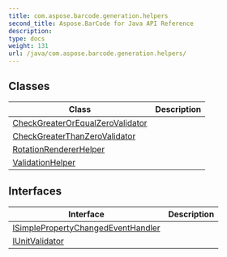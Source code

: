 ```yaml
---
title: com.aspose.barcode.generation.helpers
second_title: Aspose.BarCode for Java API Reference
description: 
type: docs
weight: 131
url: /java/com.aspose.barcode.generation.helpers/
---
```


## Classes

| Class | Description |
| --- | --- |
| [CheckGreaterOrEqualZeroValidator](../com.aspose.barcode.generation.helpers/checkgreaterorequalzerovalidator) |  |
| [CheckGreaterThanZeroValidator](../com.aspose.barcode.generation.helpers/checkgreaterthanzerovalidator) |  |
| [RotationRendererHelper](../com.aspose.barcode.generation.helpers/rotationrendererhelper) |  |
| [ValidationHelper](../com.aspose.barcode.generation.helpers/validationhelper) |  |

## Interfaces

| Interface | Description |
| --- | --- |
| [ISimplePropertyChangedEventHandler](../com.aspose.barcode.generation.helpers/isimplepropertychangedeventhandler) |  |
| [IUnitValidator](../com.aspose.barcode.generation.helpers/iunitvalidator) |  |
